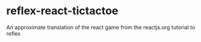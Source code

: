 # reflex-react-tictactoe
An approximate translation of the react game from the reactjs.org tutorial to reflex
